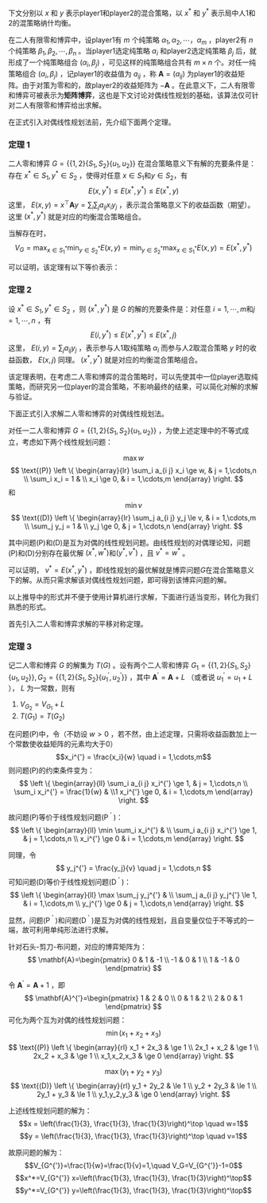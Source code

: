 下文分别以 $x$ 和 $y$ 表示player1和player2的混合策略，以 $x^{*}$ 和 $y^{*}$ 表示局中人1和2的混策略纳什均衡。

在二人有限零和博弈中，设player1有 $m$ 个纯策略 $\alpha_1, \alpha_2, \cdots， \alpha_m$ ，player2有 $n$ 个纯策略 $\beta_1, \beta_2, \cdots, \beta_n$ 。当player1选定纯策略 $\alpha_i$ 和player2选定纯策略 $\beta_j$ 后，就形成了一个纯策略组合 $(\alpha_i, \beta_j)$ ，可见这样的纯策略组合共有 $m\times n$ 个。对任一纯策略组合 $(\alpha_i, \beta_j)$ ，记player1的收益值为 $a_{i j}$ ，称 $\mathbf{A}=(a_{i j})$ 为player1的收益矩阵。由于对策为零和的，故player2的收益矩阵为 $-\mathbf{A}$ 。在此意义下，二人有限零和博弈可被表示为**矩阵博弈**，这也是下文讨论对偶线性规划的基础，该算法仅可针对二人有限零和博弈给出求解。

在正式引入对偶线性规划法前，先介绍下面两个定理。

### 定理 1
二人零和博弈 $G=\left \{\left \{ 1,2 \right \} \left \{ S_1,S_2 \right \} \left \{ u_1,u_2 \right \} \right \}$ 在混合策略意义下有解的充要条件是：存在 $x^* \in S_1, y^* \in S_2$ ，使得对任意 $x \in S_1$和$y \in S_2$，有
$$E(x,y^*) \le E(x^*,y^*) \le E(x^*,y)$$
这里， $E(x, y) = x^\top \mathbf{A} y = \sum_i \sum_j a_{i j} x_i y_j$ ，表示混合策略意义下的收益函数（期望）。这里 $(x^*,y^*)$ 就是对应的均衡混合策略组合。

当解存在时，
$$V_G = \max_{x \in S_1^*} \min_{y \in S_2^*} E(x,y)
= \min_{y \in S_2^*} \max_{x \in S_1^*} E(x,y)
= E(x^*,y^*)$$


可以证明，该定理有以下等价表示：

### 定理 2
设 $x^* \in S_1, y^* \in S_2$ ，则 $(x^*,y^*)$ 是 $G$ 的解的充要条件是：对任意 $i=1,\cdots,m$和$j=1,\cdots,n$ ，有
$$E(i,y^*) \le E(x^*,y^*) \le E(x^*,j)$$
这里， $E(i,y) = \sum_j a_{i j} y_j$ ，表示参与人1取纯策略 $\alpha_i$ 而参与人2取混合策略 $y$ 时的收益函数， $E(x,j)$ 同理。 $(x^*,y^*)$ 就是对应的均衡混合策略组合。


该定理表明，在考虑二人零和博弈的混合策略时，可以先使其中一位player选取纯策略，而研究另一位player的混合策略，不影响最终的结果，可以简化对解的求解与验证。

下面正式引入求解二人零和博弈的对偶线性规划法。

对任一二人零和博弈 $G=\left \{\left \{ 1,2 \right \} \left \{ S_1,S_2 \right \} \left \{ u_1,u_2 \right \} \right \}$ ，为使上述定理中的不等式成立，考虑如下两个线性规划问题：

$$\max w$$
$$
\text{(P)} \left \{
\begin{array}{lr}
    \sum_i a_{i j} x_i \ge w, & j = 1,\cdots,n \\
    \sum_i x_i = 1 & \\
    x_i \ge 0, & i = 1,\cdots,m
\end{array}
\right.
$$
和
$$\min v$$
$$
\text{(D)} \left \{
\begin{array}{lr}
    \sum_j a_{i j} y_j \le v, & i = 1,\cdots,m \\
    \sum_j y_j = 1 & \\
    y_j \ge 0, & j = 1,\cdots,n
\end{array}
\right.
$$

其中问题(P)和(D)是互为对偶的线性规划问题。由线性规划的对偶理论知，问题(P)和(D)分别存在最优解 $(x^*,w^*)$和$(y^*,v^*)$ ，且 $v^*=w^*$ 。

可以证明， $v^*=E(x^*,y^*)$ ，即线性规划的最优解就是博弈问题$G$在混合策略意义下的解。从而只需求解该对偶线性规划问题，即可得到该博弈问题的解。

以上推导中的形式并不便于使用计算机进行求解，下面进行适当变形，转化为我们熟悉的形式。

首先引入二人零和博弈求解的平移对称定理。

### 定理 3
记二人零和博弈 $G$ 的解集为 $T(G)$ 。设有两个二人零和博弈 $G_1 =\left \{\left \{ 1,2 \right \} \left \{ S_1,S_2 \right \} \left \{ u_1,u_2 \right \} \right \}, G_2 =\left \{\left \{ 1,2 \right \} \left \{ S_1,S_2 \right \} \left \{ u_1^{'},u_2^{'} \right \} \right \}$ ，其中 $\mathbf{A}^{'} = \mathbf{A} + L$ （或者说 $u_1^{'} = u_1 + L$ ）， $L$ 为一常数，则有
1. $V_{G_2} = V_{G_1} + L$
2. $T(G_1) = T(G_2)$

在问题(P)中，令（不妨设 $w > 0$ ，若不然，由上述定理，只需将收益函数加上一个常数使收益矩阵的元素均大于0）
$$x_i^{'} = \frac{x_i}{w} \quad i = 1,\cdots,m$$
则问题(P)的约束条件变为：
$$
\left \{
\begin{array}{ll}
    \sum_i a_{i j} x_i^{'} \ge 1, & j = 1,\cdots,n \\
    \sum_i x_i^{'} = \frac{1}{w} & \\1
    x_i^{'} \ge 0, & i = 1,\cdots,m
\end{array}
\right.
$$

故问题(P)等价于线性规划问题(P $^{'}$ )：
$$
\left \{
\begin{array}{ll}
    \min \sum_i x_i^{'} & \\
    \sum_i a_{i j} x_i^{'} \ge 1, & j = 1,\cdots,n \\
    x_i^{'} \ge 0 & i = 1,\cdots,m
\end{array}
\right.
$$

同理，令
$$
y_j^{'} = \frac{y_j}{v} \quad j = 1,\cdots,n
$$
可知问题(D)等价于线性规划问题(D $^{'}$ )：
$$
\left \{
\begin{array}{ll}
    \max \sum_j y_j^{'} & \\
    \sum_j a_{i j} y_j^{'} \le 1, & i = 1,\cdots,m \\
    y_j^{'} \ge 0 & j = 1,\cdots,n
\end{array}
\right.
$$

显然，问题(P $^{'}$ )和问题(D $^{'}$ )是互为对偶的线性规划，且自变量仅位于不等式的一端，故可利用单纯形法进行求解。

针对石头-剪刀-布问题，对应的博弈矩阵为：
$$
\mathbf{A}=\begin{pmatrix}
    0 &  1 & -1 \\
    -1 &  0 &  1 \\
    1 & -1 &  0
\end{pmatrix}
$$

令 $\mathbf{A}^{'} = \mathbf{A} + 1$ ，即
$$
\mathbf{A}^{'}=\begin{pmatrix}
    1 & 2 & 0 \\
    0 & 1 & 2 \\
    2 & 0 & 1
\end{pmatrix}
$$
可化为两个互为对偶的线性规划问题：
$$\min \left( x_1+x_2+x_3 \right)$$
$$
\text{(P)} \left \{
\begin{array}{rl}
    x_1 + 2x_3  & \ge 1 \\
    2x_1 + x_2  & \ge 1 \\
    2x_2 + x_3  & \ge 1 \\
    x_1,x_2,x_3 & \ge 0
\end{array}
\right.
$$

$$\max \left( y_1+y_2+y_3 \right)$$
$$
\text{(D)} \left \{
\begin{array}{rl}
    y_1 + 2y_2  & \le 1 \\
    y_2 + 2y_3  & \le 1 \\
    2y_1 + y_3  & \le 1 \\
    y_1,y_2,y_3 & \ge 0
\end{array}
\right.
$$

上述线性规划问题的解为：
$$x = \left(\frac{1}{3}, \frac{1}{3}, \frac{1}{3}\right)^\top \quad w=1$$
$$y = \left(\frac{1}{3}, \frac{1}{3}, \frac{1}{3}\right)^\top \quad v=1$$

故原问题的解为：
$$V_{G^{'}}=\frac{1}{w}=\frac{1}{v}=1,\quad V_G=V_{G^{'}}-1=0$$
$$x^*=V_{G^{'}} x=\left(\frac{1}{3}, \frac{1}{3}, \frac{1}{3}\right)^\top$$
$$y^*=V_{G^{'}} y=\left(\frac{1}{3}, \frac{1}{3}, \frac{1}{3}\right)^\top$$